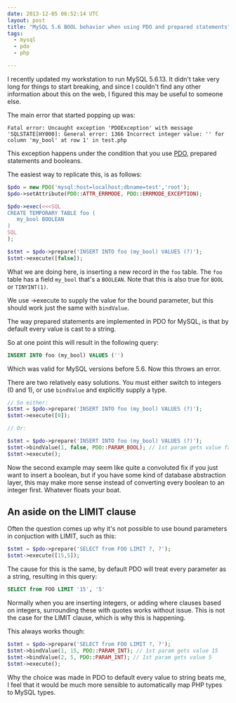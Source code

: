 ```yaml
---
date: 2013-12-05 06:52:14 UTC
layout: post
title: "MySQL 5.6 BOOL behavior when using PDO and prepared statements"
tags:
  - mysql
  - pdo
  - php

---
```


I recently updated my workstation to run MySQL 5.6.13. It didn't take very
long for things to start breaking, and since I couldn't find any other
information about this on the web, I figured this may be useful to someone
else.

The main error that started popping up was:

```
Fatal error: Uncaught exception 'PDOException' with message 'SQLSTATE[HY000]: General error: 1366 Incorrect integer value: '' for column 'my_bool' at row 1' in test.php
```

This exception happens under the condition that you use [PDO][1], prepared
statements and booleans.

The easiest way to replicate this, is as follows:

```php
$pdo = new PDO('mysql:host=localhost;dbname=test','root');
$pdo->setAttribute(PDO::ATTR_ERRMODE, PDO::ERRMODE_EXCEPTION);

$pdo->exec(<<<SQL
CREATE TEMPORARY TABLE foo (
   my_bool BOOLEAN
)
SQL
);

$stmt = $pdo->prepare('INSERT INTO foo (my_bool) VALUES (?)');
$stmt->execute([false]);
```

What we are doing here, is inserting a new record in the `foo` table. The
`foo` table has a field `my_bool` that's a `BOOLEAN`. Note that this is also
true for `BOOL` or `TINYINT(1)`.

We use ->execute to supply the value for the bound parameter, but this should
work just the same with `bindValue`.

The way prepared statements are implemented in PDO for MySQL, is that by
default every value is cast to a string.

So at one point this will result in the following query:

```sql
INSERT INTO foo (my_bool) VALUES ('')
```

Which was valid for MySQL versions before 5.6. Now this throws an error.

There are two relatively easy solutions. You must either switch to integers
(0 and 1), or use `bindValue` and explicitly supply a type.

```php
// So either:
$stmt = $pdo->prepare('INSERT INTO foo (my_bool) VALUES (?)');
$stmt->execute([0]);

// Or:

$stmt = $pdo->prepare('INSERT INTO foo (my_bool) VALUES (?)');
$stmt->bindValue(1, false, PDO::PARAM_BOOL); // 1st param gets value false. 
$stmt->execute();
```

Now the second example may seem like quite a convoluted fix if you just want to
insert a boolean, but if you have some kind of database abstraction layer,
this may make more sense instead of converting every boolean to an integer
first. Whatever floats your boat.

An aside on the LIMIT clause
----------------------------

Often the question comes up why it's not possible to use bound parameters in
conjuction with LIMIT, such as this:

```php
$stmt = $pdo->prepare('SELECT from FOO LIMIT ?, ?');
$stmt->execute([15,5]);
```

The cause for this is the same, by default PDO will treat every parameter as
a string, resulting in this query:

```sql
SELECT from FOO LIMIT '15', '5'
```

Normally when you are inserting integers, or adding where clauses based on
integers, surrounding these with quotes works without issue. This is not the
case for the LIMIT clause, which is why this is happening.

This always works though:

```php
$stmt = $pdo->prepare('SELECT from FOO LIMIT ?, ?');
$stmt->bindValue(1, 15, PDO::PARAM_INT); // 1st param gets value 15 
$stmt->bindValue(2, 5, PDO::PARAM_INT); // 1st param gets value 5 
$stmt->execute();
```

Why the choice was made in PDO to default every value to string beats me, I
feel that it would be much more sensible to automatically map PHP types to
MySQL types.

[1]: http://php.net/manual/en/book.pdo.php
